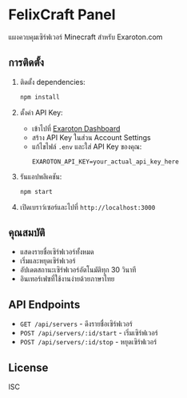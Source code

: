 # FelixCraft Panel

แผงควบคุมเซิร์ฟเวอร์ Minecraft สำหรับ Exaroton.com

## การติดตั้ง

1. ติดตั้ง dependencies:
   ```bash
   npm install
   ```

2. ตั้งค่า API Key:
   - เข้าไปที่ [Exaroton Dashboard](https://exaroton.com/account)
   - สร้าง API Key ในส่วน Account Settings
   - แก้ไขไฟล์ `.env` และใส่ API Key ของคุณ:
     ```
     EXAROTON_API_KEY=your_actual_api_key_here
     ```

3. รันแอปพลิเคชัน:
   ```bash
   npm start
   ```

4. เปิดเบราว์เซอร์และไปที่ `http://localhost:3000`

## คุณสมบัติ

- แสดงรายชื่อเซิร์ฟเวอร์ทั้งหมด
- เริ่มและหยุดเซิร์ฟเวอร์
- อัปเดตสถานะเซิร์ฟเวอร์อัตโนมัติทุก 30 วินาที
- อินเทอร์เฟซที่ใช้งานง่ายด้วยภาษาไทย

## API Endpoints

- `GET /api/servers` - ดึงรายชื่อเซิร์ฟเวอร์
- `POST /api/servers/:id/start` - เริ่มเซิร์ฟเวอร์
- `POST /api/servers/:id/stop` - หยุดเซิร์ฟเวอร์
  
## License

ISC
